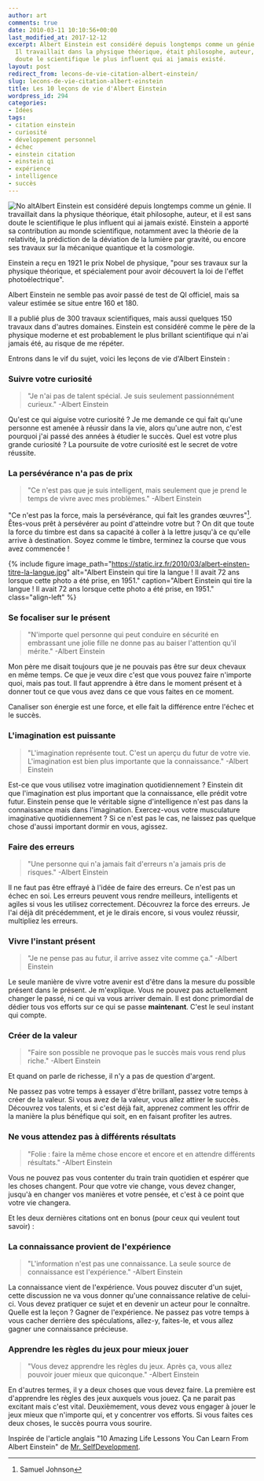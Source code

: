 ```yaml
---
author: art
comments: true
date: 2010-03-11 10:10:56+00:00
last_modified_at: 2017-12-12
excerpt: Albert Einstein est considéré depuis longtemps comme un génie par les gens.
  Il travaillait dans la physique théorique, était philosophe, auteur, il est sans
  doute le scientifique le plus influent qui ai jamais existé.
layout: post
redirect_from: lecons-de-vie-citation-albert-einstein/
slug: lecons-de-vie-citation-albert-einstein
title: Les 10 leçons de vie d'Albert Einstein
wordpress_id: 294
categories:
- Idées
tags:
- citation einstein
- curiosité
- développement personnel
- échec
- einstein citation
- einstein qi
- expérience
- intelligence
- succès
---
```


<img alt="No alt" data-src="https://static.irz.fr/2010/03/einstein-242x300.jpg" src="https://static.irz.fr/thumb.php?size=<100&crop=0&src=https://static.irz.fr/2010/03/einstein-242x300.jpg" />Albert Einstein est considéré depuis longtemps comme un génie. Il travaillait dans la physique théorique, était philosophe, auteur, et il est sans doute le scientifique le plus influent qui ai jamais existé. Einstein a apporté sa contribution au monde scientifique, notamment avec la théorie de la relativité, la prédiction de la déviation de la lumière par gravité, ou encore ses travaux sur la mécanique quantique et la cosmologie.

Einstein a reçu en 1921 le prix Nobel de physique, "pour ses travaux sur la physique théorique, et spécialement pour avoir découvert la loi de l'effet photoélectrique".

Albert Einstein ne semble pas avoir passé de test de QI officiel, mais sa valeur estimée se situe entre 160 et 180.

Il a publié plus de 300 travaux scientifiques, mais aussi quelques 150 travaux dans d'autres domaines. Einstein est considéré comme le père de la physique moderne et est probablement le plus brillant scientifique qui n'ai jamais été, au risque de me répéter.

Entrons dans le vif du sujet, voici les leçons de vie d'Albert Einstein :



### Suivre votre curiosité





<blockquote>"Je n'ai pas de talent spécial. Je suis seulement passionnément curieux." -Albert Einstein</blockquote>



Qu'est ce qui aiguise votre curiosité ? Je me demande ce qui fait qu'une personne est amenée à réussir dans la vie, alors qu'une autre non, c'est pourquoi j'ai passé des années à étudier le succès. Quel est votre plus grande curiosité ? La poursuite de votre curiosité est le secret de votre réussite.



### La persévérance n'a pas de prix





<blockquote>"Ce n'est pas que je suis intelligent, mais seulement que je prend le temps de vivre avec mes problèmes." -Albert Einstein</blockquote>



"Ce n'est pas la force, mais la persévérance, qui fait les grandes œuvres"[^1]. Êtes-vous prêt à persévérer au point d'atteindre votre but ? On dit que toute la force du timbre est dans sa capacité à coller à la lettre jusqu'à ce qu'elle arrive à destination. Soyez comme le timbre, terminez la course que vous avez commencée !

 {% include figure image_path="https://static.irz.fr/2010/03/albert-einsten-titre-la-langue.jpg" alt="Albert Einstein qui tire la langue ! Il avait 72 ans lorsque cette photo a été prise, en 1951." caption="Albert Einstein qui tire la langue ! Il avait 72 ans lorsque cette photo a été prise, en 1951." class="align-left" %}



### Se focaliser sur le présent





<blockquote>"N'importe quel personne qui peut conduire en sécurité en embrassant une jolie fille ne donne pas au baiser l'attention qu'il mérite." -Albert Einstein</blockquote>



Mon père me disait toujours que je ne pouvais pas être sur deux chevaux en même temps. Ce que je veux dire c'est que vous pouvez faire n'importe quoi, mais pas tout. Il faut apprendre à être dans le moment présent et à donner tout ce que vous avez dans ce que vous faites en ce moment.

Canaliser son énergie est une force, et elle fait la différence entre l'échec et le succès.



### L'imagination est puissante





<blockquote>"L'imagination représente tout. C'est un aperçu du futur de votre vie. L'imagination est bien plus importante que la connaissance." -Albert Einstein</blockquote>



Est-ce que vous utilisez votre imagination quotidiennement ? Einstein dit que l'imagination est plus important que la connaissance, elle prédit votre futur. Einstein pense que le véritable signe d'intelligence n'est pas dans la connaissance mais dans l'imagination. Exercez-vous votre musculature imaginative quotidiennement ? Si ce n'est pas le cas, ne laissez pas quelque chose d'aussi important dormir en vous, agissez.



### Faire des erreurs





<blockquote>"Une personne qui n'a jamais fait d'erreurs n'a jamais pris de risques." -Albert Einstein</blockquote>



Il ne faut pas être effrayé à l'idée de faire des erreurs. Ce n'est pas un échec en soi. Les erreurs peuvent vous rendre meilleurs, intelligents et agiles si vous les utilisez correctement. Découvrez la force des erreurs. Je l'ai déjà dit précédemment, et je le dirais encore, si vous voulez réussir, multipliez les erreurs.



### Vivre l'instant présent





<blockquote>"Je ne pense pas au futur, il arrive assez vite comme ça." -Albert Einstein</blockquote>



Le seule manière de vivre votre avenir est d'être dans la mesure du possible présent dans le présent. Je m'explique. Vous ne pouvez pas actuellement changer le passé, ni ce qui va vous arriver demain. Il est donc primordial de dédier tous vos efforts sur ce qui se passe **maintenant**. C'est le seul instant qui compte.



### Créer de la valeur





<blockquote>"Faire son possible ne provoque pas le succès mais vous rend plus riche." -Albert Einstein</blockquote>



Et quand on parle de richesse, il n'y a pas de question d'argent.

Ne passez pas votre temps à essayer d'être brillant, passez votre temps à créer de la valeur. Si vous avez de la valeur, vous allez attirer le succès. Découvrez vos talents, et si c'est déjà fait, apprenez comment les offrir de la manière la plus bénéfique qui soit, en en faisant profiter les autres.



### Ne vous attendez pas à différents résultats





<blockquote>"Folie : faire la même chose encore et encore et en attendre différents résultats." -Albert Einstein</blockquote>



Vous ne pouvez pas vous contenter du train train quotidien et espérer que les choses changent. Pour que votre vie change, vous devez changer, jusqu'à en changer vos manières et votre pensée, et c'est à ce point que votre vie changera.

Et les deux dernières citations ont en bonus (pour ceux qui veulent tout savoir) :





### La connaissance provient de l'expérience





<blockquote>"L'information n'est pas une connaissance. La seule source de connaissance est l'expérience." -Albert Einstein</blockquote>



La connaissance vient de l'expérience. Vous pouvez discuter d'un sujet, cette discussion ne va vous donner qu'une connaissance relative de celui-ci. Vous devez pratiquer ce sujet et en devenir un acteur pour le connaître. Quelle est la leçon ? Gagner de l'expérience. Ne passez pas votre temps à vous cacher derrière des spéculations, allez-y, faites-le, et vous allez gagner une connaissance précieuse.



### Apprendre les règles du jeux pour mieux jouer





<blockquote>"Vous devez apprendre les règles du jeux. Après ça, vous allez pouvoir jouer mieux que quiconque." -Albert Einstein</blockquote>



En d'autres termes, il y a deux choses que vous devez faire. La première est d'apprendre les règles des jeux auxquels vous jouez. Ça ne parait pas excitant mais c'est vital. Deuxièmement, vous devez vous engager à jouer le jeux mieux que n'importe qui, et y concentrer vos efforts. Si vous faites ces deux choses, le succès pourra vous sourire.

[^1]: Samuel Johnson

Inspirée de l'article anglais "10 Amazing Life Lessons You Can Learn From Albert Einstein" de [Mr. SelfDevelopment](http://www.mrselfdevelopment.com/).
